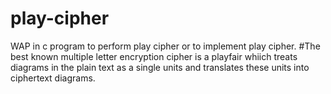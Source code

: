 # play-cipher
WAP in c program to perform play cipher or to implement play cipher.
#The best known multiple letter encryption cipher is a playfair  whiich treats diagrams in the plain text as a single units and translates these units into ciphertext diagrams.
